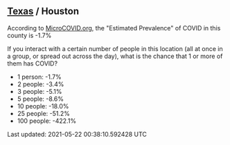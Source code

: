 
## [Texas](/united-states/texas) / Houston

According to [MicroCOVID.org](http://microcovid.org),
the "Estimated Prevalence" of COVID in this county is -1.7%

If you interact with a certain number of people in this location
(all at once in a group, or spread out across the day), what is the chance that
1 or more of them has COVID?

- 1 person: -1.7%
- 2 people: -3.4%
- 3 people: -5.1%
- 5 people: -8.6%
- 10 people: -18.0%
- 25 people: -51.2%
- 100 people: -422.1%

Last updated: 2021-05-22 00:38:10.592428 UTC
